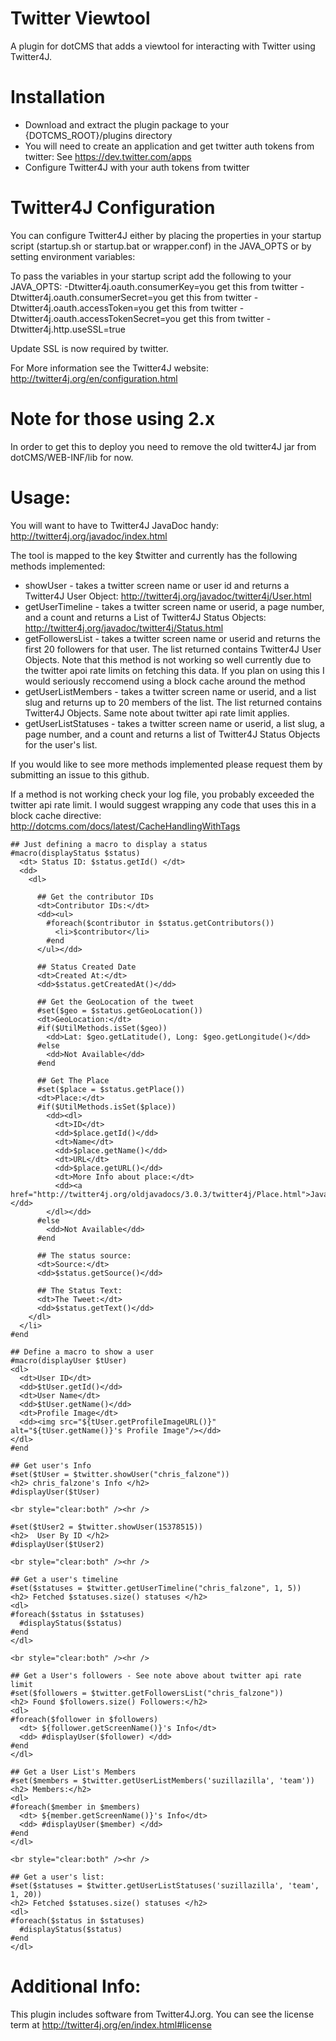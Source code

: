 Twitter Viewtool
=================================================
A plugin for dotCMS that adds a viewtool for interacting with Twitter using Twitter4J.

Installation
==================================
* Download and extract the plugin package to your {DOTCMS_ROOT}/plugins directory
* You will need to create an application and get twitter auth tokens from twitter:  See https://dev.twitter.com/apps
* Configure Twitter4J with your auth tokens from twitter

Twitter4J Configuration
===================================
You can configure Twitter4J either by placing the properties in your startup script (startup.sh or startup.bat or wrapper.conf) in the JAVA_OPTS or by setting environment variables:

To pass the variables in your startup script add the following to your JAVA_OPTS:
  -Dtwitter4j.oauth.consumerKey=you get this from twitter
  -Dtwitter4j.oauth.consumerSecret=you get this from twitter
  -Dtwitter4j.oauth.accessToken=you get this from twitter
  -Dtwitter4j.oauth.accessTokenSecret=you get this from twitter
  -Dtwitter4j.http.useSSL=true
  
Update SSL is now required by twitter.
  
For More information see the Twitter4J website:  http://twitter4j.org/en/configuration.html

Note for those using 2.x
==================================
In order to get this to deploy you need to remove the old twitter4J jar from dotCMS/WEB-INF/lib for now.

Usage:
======
You will want to have to Twitter4J JavaDoc handy:  http://twitter4j.org/javadoc/index.html

The tool is mapped to the key $twitter and currently has the following methods implemented:
* showUser - takes a twitter screen name or user id and returns a Twitter4J User Object:  http://twitter4j.org/javadoc/twitter4j/User.html
* getUserTimeline - takes a twitter screen name or userid, a page number, and a count and returns a List of Twitter4J Status Objects:  http://twitter4j.org/javadoc/twitter4j/Status.html
* getFollowersList - takes a twitter screen name or userid and returns the first 20 followers for that user.  The list returned contains Twitter4J User Objects.  Note that this method is not working so well currently due to the twitter apoi rate limits on fetching this data.  If you plan on using this I would seriously reccomend using a block cache around the method
* getUserListMembers - takes a twitter screen name or userid, and a list slug and returns up to 20 members of the list.  The list returned contains Twitter4J Objects.  Same note about twitter api rate limit applies.
* getUserListStatuses - takes a twitter screen name or userid, a list slug, a page number, and a count and returns a list of Twitter4J Status Objects for the user's list.

If you would like to see more methods implemented please request them by submitting an issue to this github.

If a method is not working check your log file, you probably exceeded the twitter api rate limit.  I would suggest wrapping any code that uses this in a block cache directive:  http://dotcms.com/docs/latest/CacheHandlingWithTags

```velocity
## Just defining a macro to display a status
#macro(displayStatus $status)
  <dt> Status ID: $status.getId() </dt>
  <dd>
    <dl>
      
      ## Get the contributor IDs
      <dt>Contributor IDs:</dt>
      <dd><ul>
        #foreach($contributor in $status.getContributors())
          <li>$contributor</li>
        #end
      </ul></dd>
      
      ## Status Created Date
      <dt>Created At:</dt>
      <dd>$status.getCreatedAt()</dd>
      
      ## Get the GeoLocation of the tweet
      #set($geo = $status.getGeoLocation())
      <dt>GeoLocation:</dt>
      #if($UtilMethods.isSet($geo))
        <dd>Lat: $geo.getLatitude(), Long: $geo.getLongitude()</dd>
      #else
        <dd>Not Available</dd>
      #end
      
      ## Get The Place
      #set($place = $status.getPlace())
      <dt>Place:</dt>
      #if($UtilMethods.isSet($place))
        <dd><dl>
          <dt>ID</dt>
          <dd>$place.getId()</dd>
          <dt>Name</dt>
          <dd>$place.getName()</dd>
          <dt>URL</dt>
          <dd>$place.getURL()</dd>
          <dt>More Info about place:</dt>
          <dd><a href="http://twitter4j.org/oldjavadocs/3.0.3/twitter4j/Place.html">JavaDoc</a></dd>
        </dl></dd>
      #else
        <dd>Not Available</dd>
      #end
      
      ## The status source:
      <dt>Source:</dt>
      <dd>$status.getSource()</dd>
      
      ## The Status Text:
      <dt>The Tweet:</dt>
      <dd>$status.getText()</dd>
    </dl>
  </li>
#end

## Define a macro to show a user
#macro(displayUser $tUser)
<dl>
  <dt>User ID</dt>
  <dd>$tUser.getId()</dd>
  <dt>User Name</dt>
  <dd>$tUser.getName()</dd>
  <dt>Profile Image</dt>
  <dd><img src="${tUser.getProfileImageURL()}" alt="${tUser.getName()}'s Profile Image"/></dd>
</dl>
#end

## Get user's Info
#set($tUser = $twitter.showUser("chris_falzone"))
<h2> chris_falzone's Info </h2>
#displayUser($tUser)

<br style="clear:both" /><hr />

#set($tUser2 = $twitter.showUser(15378515))
<h2>  User By ID </h2>
#displayUser($tUser2)

<br style="clear:both" /><hr />

## Get a user's timeline
#set($statuses = $twitter.getUserTimeline("chris_falzone", 1, 5))
<h2> Fetched $statuses.size() statuses </h2>
<dl>
#foreach($status in $statuses)
  #displayStatus($status)
#end
</dl>

<br style="clear:both" /><hr />

## Get a User's followers - See note above about twitter api rate limit 
#set($followers = $twitter.getFollowersList("chris_falzone"))
<h2> Found $followers.size() Followers:</h2>
<dl>
#foreach($follower in $followers)
  <dt> ${follower.getScreenName()}'s Info</dt>
  <dd> #displayUser($follower) </dd>
#end
</dl>

## Get a User List's Members
#set($members = $twitter.getUserListMembers('suzillazilla', 'team'))
<h2> Members:</h2>
<dl>
#foreach($member in $members)
  <dt> ${member.getScreenName()}'s Info</dt>
  <dd> #displayUser($member) </dd>
#end
</dl>

<br style="clear:both" /><hr />

## Get a user's list:
#set($statuses = $twitter.getUserListStatuses('suzillazilla', 'team', 1, 20))
<h2> Fetched $statuses.size() statuses </h2>
<dl>
#foreach($status in $statuses)
  #displayStatus($status)
#end
</dl>
```

Additional Info:
====================================
This plugin includes software from Twitter4J.org.  You can see the license term at http://twitter4j.org/en/index.html#license
